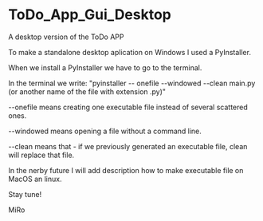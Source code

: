 # ToDo_App_Gui_Desktop
A desktop version of the ToDo APP

To make a standalone desktop aplication on Windows I used a PyInstaller.

When we install a PyInstaller we have to go to the terminal.

In the terminal we write: "pyinstaller -- onefile --windowed --clean main.py 
(or another name of the file with extension .py)"

--onefile means creating one executable file instead of several scattered ones.

--windowed means opening a file without a command line.

--clean means that - if we previously generated an executable file, clean will replace that file.

In the nerby future I will add description how to make executable file on MacOS an linux.

Stay tune!

MiRo